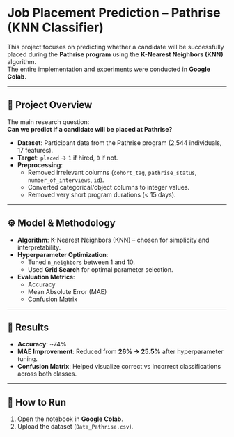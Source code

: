 # Job Placement Prediction – Pathrise (KNN Classifier)

This project focuses on predicting whether a candidate will be successfully placed during the **Pathrise program** using the **K-Nearest Neighbors (KNN)** algorithm.  
The entire implementation and experiments were conducted in **Google Colab**.

---

## 📌 Project Overview
The main research question:  
**Can we predict if a candidate will be placed at Pathrise?**

- **Dataset**: Participant data from the Pathrise program (2,544 individuals, 17 features).  
- **Target**: `placed` → `1` if hired, `0` if not.  
- **Preprocessing**:  
  - Removed irrelevant columns (`cohort_tag`, `pathrise_status`, `number_of_interviews`, `id`).  
  - Converted categorical/object columns to integer values.  
  - Removed very short program durations (< 15 days).  

---

## ⚙️ Model & Methodology
- **Algorithm**: K-Nearest Neighbors (KNN) – chosen for simplicity and interpretability.  
- **Hyperparameter Optimization**:  
  - Tuned `n_neighbors` between 1 and 10.  
  - Used **Grid Search** for optimal parameter selection.  
- **Evaluation Metrics**:  
  - Accuracy  
  - Mean Absolute Error (MAE)  
  - Confusion Matrix  

---

## 🔑 Results
- **Accuracy**: ~74%  
- **MAE Improvement**: Reduced from **26% → 25.5%** after hyperparameter tuning.  
- **Confusion Matrix**: Helped visualize correct vs incorrect classifications across both classes.  

---

## 🚀 How to Run
1. Open the notebook in **Google Colab**.  
2. Upload the dataset (`Data_Pathrise.csv`).  
